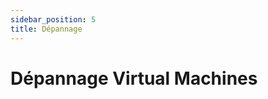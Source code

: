 ```yaml
---
sidebar_position: 5
title: Dépannage
---
```


# Dépannage Virtual Machines

<!-- TODO: Contenu à rédiger --> 